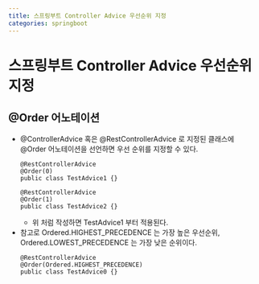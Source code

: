 ```yaml
---
title: 스프링부트 Controller Advice 우선순위 지정
categories: springboot
---
```


# 스프링부트 Controller Advice 우선순위 지정

## @Order 어노테이션
  - @ControllerAdvice 혹은 @RestControllerAdvice 로 지정된 클래스에 @Order 어노테이션을 선언하면 우선 순위를 지정할 수 있다.
    ```
    @RestControllerAdvice
    @Order(0)
    public class TestAdvice1 {}
    ```
    ```
    @RestControllerAdvice
    @Order(1)
    public class TestAdvice2 {}
    ```
    - 위 처럼 작성하면 TestAdvice1 부터 적용된다.
  - 참고로 Ordered.HIGHEST_PRECEDENCE 는 가장 높은 우선순위, Ordered.LOWEST_PRECEDENCE 는 가장 낮은 순위이다.
    ```
    @RestControllerAdvice
    @Order(Ordered.HIGHEST_PRECEDENCE)
    public class TestAdvice0 {}
    ```

